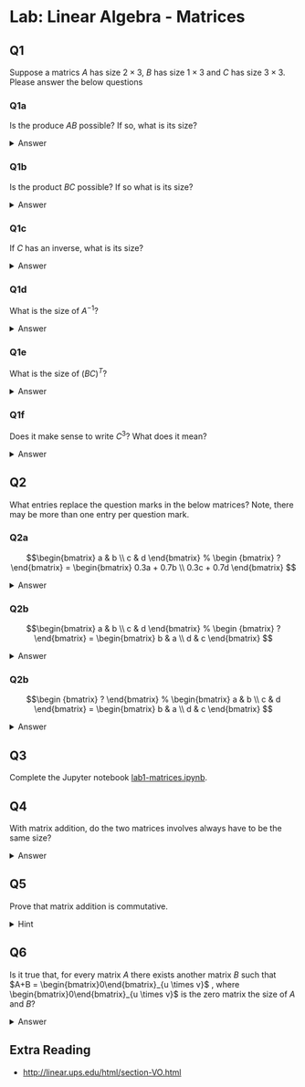 # Lab: Linear Algebra - Matrices


## Q1

Suppose a matrics $A$ has size $2 \times 3$, $B$ has size $1 \times 3$ and $C$ has size $3 \times 3$.
Please answer the below questions

### Q1a

Is the produce $AB$ possible?  If so, what is its size?

<details>
<summary>Answer</summary>

No, they are the wrong sizes since the number of columns in A doesn't match the number of rows in B.

</details>

### Q1b

Is the product $BC$ possible?  If so what is its size?

<details>
<summary>Answer</summary>

Yes, the resulting matrix would be $1 \times 3$

</details>

### Q1c

If $C$ has an inverse, what is its size?

<details>
<summary>Answer</summary>

It would be the same size as $C$, so $3 \times 3$

</details>

### Q1d 

What is the size of $A^{-1}$?

<details>
<summary>Answer</summary>

Since $A$ is not a square matrix, no inverse is possible.

</details>

### Q1e

What is the size of $(BC)^{T}$?

<details>
<summary>Answer</summary>
As we know from <a href="#q1b">Q1B</a>, the size of $BC$ is $1 \times 3$, so it's transpose would be $3 \times 1$.

</details>

### Q1f

Does it make sense to write $C^3$?  What does it mean?

<details>
<summary>Answer</summary>

Extrapolating from what we usually use the notation for, this probably means to multiple C by itself multiple times.
Since $C$ is a square matrix multiplication by itself is possible and result in a matrix of the same size -- and still square!
Therefore, this should be possible!

</details>

## Q2

What entries replace the question marks in the below matrices?  Note, there may be more than one entry per question mark.

### Q2a

```math
\begin{bmatrix}
a & b \\
c & d
\end{bmatrix}
%
\begin {bmatrix}
?
\end{bmatrix}
=
\begin{bmatrix}
0.3a + 0.7b \\
0.3c + 0.7d
\end{bmatrix}

```

<details><summary>Answer</summary>

```math
\begin{bmatrix}
0.3 \\
0.7
\end{bmatrix}

```

</details>

### Q2b

```math
\begin{bmatrix}
a & b \\
c & d
\end{bmatrix}
%
\begin {bmatrix}
?
\end{bmatrix}
=
\begin{bmatrix}
b & a \\
d & c
\end{bmatrix}

```

<details><summary>Answer</summary>

```math
\begin{bmatrix}
0 & 1 \\
1 & 0
\end{bmatrix}

```

</details>

### Q2b

```math
\begin {bmatrix}
?
\end{bmatrix}
%
\begin{bmatrix}
a & b \\
c & d
\end{bmatrix}
=
\begin{bmatrix}
b & a \\
d & c
\end{bmatrix}

```

<details><summary>Answer</summary>

```math
\begin{bmatrix}
0 & 1 \\
1 & 0
\end{bmatrix}

```

Notice the solution is the same as the previous problem.  When it is used after another matrix it's a "column swapper", but when it's used before another matrix it's a "row swapper".

</details>

## Q3

Complete the Jupyter notebook [lab1-matrices.ipynb](lab1-matrices.ipynb).

## Q4

With matrix addition, do the two matrices involves always have to be the same size?

<details><summary>Answer</summary>
Yes.

</details>

## Q5

Prove that matrix addition is commutative.

<details><summary>Hint</summary>
Try _showing_ this for a specific size matrix, such as $A = \begin{bmatrix}a & b \\ c & d\end{matrix}$ and think about why it would be.
</details>

## Q6

Is it true that, for every matrix $A$ there exists another matrix $B$ such that $A+B = \begin{bmatrix}0\end{bmatrix}_{u \times v}$ , where \begin{bmatrix}0\end{bmatrix}_{u \times v}$ is the zero matrix the size of $A$ and $B$?


<details><summary>Answer</summary>
Yes!  
Since addition is element-wise, if we just set every value in our matrix $B$ to the negative of the value in $A$ we can get the zero matric.

</details>


## Extra Reading

- http://linear.ups.edu/html/section-VO.html